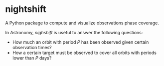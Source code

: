 # nightshift

A Python package to compute and visualize observations phase coverage.

In Astronomy, *nighshift* is useful to answer the following questions:
- How much an orbit with period $P$ has been observed given certain observation times?
- How a certain target must be observed to cover all orbits with periods lower than $P$ days? 